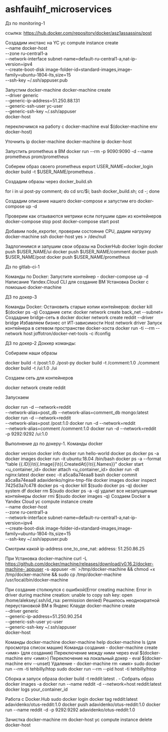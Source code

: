 # ashfauihf_microservices
Дз по monitoring-1

ссылка: https://hub.docker.com/repository/docker/asz1assassins/post

Создадим инстанс на YC
yc compute instance create \
--name docker-host \
--zone ru-central1-a \
--network-interface subnet-name=default-ru-central1-a,nat-ip-version=ipv4 \
--create-boot-disk image-folder-id=standard-images,image-family=ubuntu-1804-lts,size=15 \
--ssh-key ~/.ssh/appuser.pub


Запустим docker-machine
docker-machine create \
--driver generic \
--generic-ip-address=51.250.88.131 \
--generic-ssh-user yc-user \
--generic-ssh-key ~/.ssh/appuser \
docker-host

переключимся на работу с docker-machine
eval $(docker-machine env docker-host)

Уточнить ip docker-machine
docker-machine ip docker-host

Запустить prometheus в ВМ
docker run --rm -p 9090:9090 -d --name prometheus prom/prometheus

Соберем образ своего prometheus
export USER_NAME=docker_login
docker build -t $USER_NAME/prometheus .

Создадим образы через docker_build.sh

for i in ui post-py comment; do cd src/$i; bash docker_build.sh; cd -; done

Создадим описание нашего docker-compose и запустим его
docker-compose up -d

Проверим как отзываются метрики если потушим один из контейнеров
docker-compose stop post
docker-compose start post

Добавим node_exporter, проверим состояние CPU, дадим нагрузку
docker-machine ssh docker-host
yes > /dev/null

Задлогинимся и запушим свои образы на DockerHub
docker login
docker push $USER_NAME/ui
docker push $USER_NAME/comment
docker push $USER_NAME/post
docker push $USER_NAME/prometheus


Дз по gitlab-ci-1

Команды по Docker:
Запустите контейнер - docker-compose up -d
Написание Yandex.Cloud CLI для создание ВМ
Установка Docker с помошью docker-machine

ДЗ по докер-3

Команды Docker:
Остановить старые копии контейнеров:
docker kill $(docker ps -q)
Создание сети:
docker network create back_net --subnet=
Создадние bridge-сеть в docker
docker network create reddit --driver bridge
Избавляем бизнес от ИТ-зависимости
Host network driver
Запуск контейнера в сетевом пространстве docker-хоста
docker run -ti --rm --network host joffotron/docker-net-tools -c ifconfig

ДЗ по докер-2
Доккер команды:

Собираем наши образы

docker build -t <your-dockerhub-login>/post:1.0 ./post-py
docker build -t <your-dockerhub-login>/comment:1.0 ./comment
docker build -t <your-dockerhub-login>/ui:1.0 ./ui

Создаем сеть для контейнеров

docker network create reddit

Запускаем

docker run -d --network=reddit \
    --network-alias=post_db --network-alias=comment_db mongo:latest
docker run -d --network=reddit \
    --network-alias=post <your-dockerhub-login>/post:1.0
docker run -d --network=reddit \
    --network-alias=comment <your-dockerhub-login>/comment:1.0
docker run -d --network=reddit \
    -p 9292:9292 <your-dockerhub-login>/ui:1.0

Выполнение дз по докеру-1.
Команды docker

docker version
docker info
docker run hello-world
docker ps
docker ps -a
docker images
docker run -it ubuntu:18.04 /bin/bash
docker ps -a --format "table {{.ID}}\t{{.Image}}\t{{.CreatedAt}}\t{{.Names}}"
docker start <u_container_id>
docker attach <u_container_id>
docker run -dt nginx:latest
docker exec -it a5ca8a74eaa8 bash
docker commit a5ca8a74eaa8 adavidenko/nginx-tmp-file
docker images
docker inspect 7425d3a7c478
docker ps -q
docker kill $(sudo docker ps -q)
docker system df
docker rm $(sudo docker ps -a -q) удалит все незапущенные контейнеры
docker rmi $(sudo docker images -q)
Создаем Docker в Yandex Cloud
yc compute instance create \
 --name docker-host \
 --zone ru-central1-a \
 --network-interface subnet-name=default-ru-central1-a,nat-ip-version=ipv4 \
 --create-boot-disk image-folder-id=standard-images,image-family=ubuntu-1804-lts,size=15 \
 --ssh-key ~/.ssh/appuser.pub

Смотрим какой ip-address
one_to_one_nat:
address: 51.250.86.25

При Установка docker-machine 
curl -L https://github.com/docker/machine/releases/download/v0.16.2/docker-machine-`appuser -s`-`appuser -m` >/tmp/docker-machine && chmod +x /tmp/docker-machine && sudo cp /tmp/docker-machine /usr/local/bin/docker-machine

При создание столкнулся с ошибкой(Error creating machine: Error in driver during machine creation: unable to copy ssh key: open /home/aleksey/.ssh/id_rsa: permission denied)
Решилось неоднократной переустановкой ВМ в Яндекс Клауде
docker-machine create \
 --driver generic \
 --generic-ip-address=51.250.90.254 \
 --generic-ssh-user yc-user \
 --generic-ssh-key ~/.ssh/appuser \
 docker-host

Команды docker-machine
docker-machine help 
docker-machine ls (для просмотра список машин)
Команда создания - docker-machine create <имя> (для создания)
Переключение между ними через eval $(docker-machine env <имя>)
Переключение на локальный докер - eval $(docker-machine env --unset)
Удаление - docker-machine rm <имя>
sudo docker run --rm -ti tehbilly/htop
sudo docker run --rm --pid host -ti tehbilly/htop

Сборка и запуск образа
docker build -t reddit:latest . - Собрать образ
docker images -a
docker run --name reddit -d --network=host reddit:latest
docker logs your_container_id

Работа с Docker.Hub
sudo docker login
docker tag reddit:latest adavidenko/otus-reddit:1.0
docker push adavidenko/otus-reddit:1.0
docker run --name reddit -d -p 9292:9292 adavidenko/otus-reddit:1.0

Зачистка
docker-machine rm docker-host
yc compute instance delete docker-host




